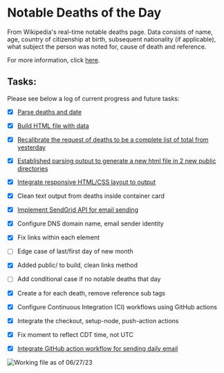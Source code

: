 # Notable Deaths of the Day

From Wikipedia's real-time notable deaths page. Data consists of name, age, country of citizenship at birth, subsequent nationality (if applicable), what subject the person was noted for, cause of death and reference.

For more information, click [here](https://en.wikipedia.org/wiki/Deaths_in_2024).

## Tasks:

Please see below a log of current progress and future tasks:

 * [x] [Parse deaths and date](https://github.com/nicoestrada/deaths-today/commit/1e45c906d62061b2c4aafbab5dd61e47fa41faec)
 * [x] [Build HTML file with data](https://github.com/nicoestrada/deaths-today/commit/d56174f33c90d7462ef49d4641b32684eb9ffac9)
 * [x] [Recalibrate the request of deaths to be a complete list of total from yesterday](https://github.com/nicoestrada/deaths-today/commit/74f99790c945687196387a12a4840373d83fada2)
 * [x] [Established parsing output to generate a new html file in 2 new public directories](https://github.com/nicoestrada/deaths-today/commit/74f99790c945687196387a12a4840373d83fada2)
 * [x] [Integrate responsive HTML/CSS layout to output](https://github.com/nicoestrada/deaths-today/commit/74f99790c945687196387a12a4840373d83fada2)
 * [x] Clean text output from deaths inside container card
 * [x] [Implement SendGrid API for email sending](https://github.com/nicoestrada/deaths.today/commit/a2acc656b4e6957abe018137af7a571ea37acdc6)
 * [x] Configure DNS domain name, email sender identity
 * [x] Fix links within each element
 * [ ] Edge case of last/first day of new month
 * [x] Added public/ to build, clean links method
 * [ ] Add conditional case if no notable deaths that day
 * [x] Create a for each death, remove reference sub tags
 * [x] Configure Continuous Integration (CI) workflows using GitHub actions
 * [x] Integrate the checkout, setup-node, push-action actions
 * [x] Fix moment to reflect CDT time, not UTC
 * [x] [Integrate GitHub action workflow for sending daily email](https://github.com/nicoestrada/deaths.today/commit/cd40df4efceb24945ddac05dbb86733be78c82aa)


 ![Working file as of 06/27/23](https://github.com/nicoestrada/deaths.today/blob/workflow-branch/public/2023/June/product.png?raw=true)
